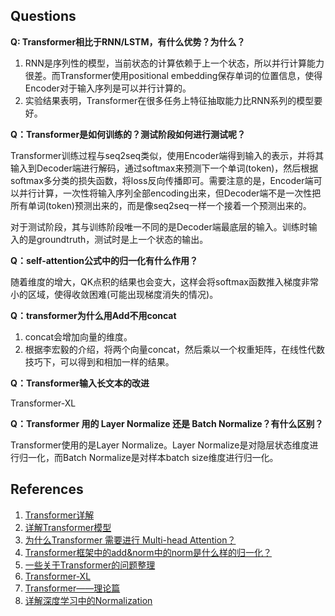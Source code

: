 ## Questions
**Q: Transformer相比于RNN/LSTM，有什么优势？为什么？**

1. RNN是序列性的模型，当前状态的计算依赖于上一个状态，所以并行计算能力很差。而Transformer使用positional embedding保存单词的位置信息，使得Encoder对于输入序列是可以并行计算的。
2. 实验结果表明，Transformer在很多任务上特征抽取能力比RNN系列的模型要好。

**Q：Transformer是如何训练的？测试阶段如何进行测试呢？**

Transformer训练过程与seq2seq类似，使用Encoder端得到输入的表示，并将其输入到Decoder端进行解码，通过softmax来预测下一个单词(token)，然后根据softmax多分类的损失函数，将loss反向传播即可。需要注意的是，Encoder端可以并行计算，一次性将输入序列全部encoding出来，但Decoder端不是一次性把所有单词(token)预测出来的，而是像seq2seq一样一个接着一个预测出来的。

对于测试阶段，其与训练阶段唯一不同的是Decoder端最底层的输入。训练时输入的是groundtruth，测试时是上一个状态的输出。

**Q：self-attention公式中的归一化有什么作用？**

随着维度的增大，QK点积的结果也会变大，这样会将softmax函数推入梯度非常小的区域，使得收敛困难(可能出现梯度消失的情况)。

**Q：transformer为什么用Add不用concat**

1. concat会增加向量的维度。
2. 根据李宏毅的介绍，将两个向量concat，然后乘以一个权重矩阵，在线性代数技巧下，可以得到和相加一样的结果。

**Q：Transformer输入长文本的改进**

Transformer-XL

**Q：Transformer 用的 Layer Normalize 还是 Batch Normalize？有什么区别？**

Transformer使用的是Layer Normalize。Layer Normalize是对隐层状态维度进行归一化，而Batch Normalize是对样本batch size维度进行归一化。

## References
1. [Transformer详解](https://zhuanlan.zhihu.com/p/44121378)
2. [详解Transformer模型](https://www.cnblogs.com/jiangxinyang/p/10069330.html)
3. [为什么Transformer 需要进行 Multi-head Attention？](https://www.zhihu.com/question/341222779/answer/814111138)
4. [Transformer框架中的add&norm中的norm是什么样的归一化？](https://www.zhihu.com/question/309177367)
5. [一些关于Transformer的问题整理](https://www.nowcoder.com/discuss/258321?type=2)
6. [Transformer-XL](https://www.sohu.com/a/292688373_473283)
7. [Transformer——理论篇](https://blog.csdn.net/qq_40240102/article/details/101752092)
7. [详解深度学习中的Normalization](https://zhuanlan.zhihu.com/p/33173246)


